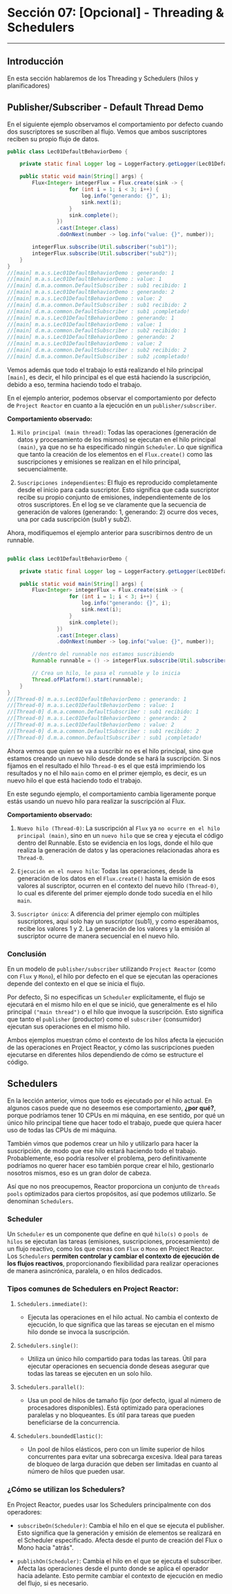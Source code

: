 # Sección 07: [Opcional] - Threading & Schedulers

---

## Introducción

En esta sección hablaremos de los Threading y Schedulers (hilos y planificadores)

## Publisher/Subscriber - Default Thread Demo

En el siguiente ejemplo observamos el comportamiento por defecto cuando dos suscriptores se suscriben al
flujo. Vemos que ambos suscriptores reciben su propio flujo de datos.

````java
public class Lec01DefaultBehaviorDemo {

    private static final Logger log = LoggerFactory.getLogger(Lec01DefaultBehaviorDemo.class);

    public static void main(String[] args) {
        Flux<Integer> integerFlux = Flux.create(sink -> {
                    for (int i = 1; i < 3; i++) {
                        log.info("generando: {}", i);
                        sink.next(i);
                    }
                    sink.complete();
                })
                .cast(Integer.class)
                .doOnNext(number -> log.info("value: {}", number));

        integerFlux.subscribe(Util.subscriber("sub1"));
        integerFlux.subscribe(Util.subscriber("sub2"));
    }
}
//[main] m.a.s.Lec01DefaultBehaviorDemo : generando: 1
//[main] m.a.s.Lec01DefaultBehaviorDemo : value: 1
//[main] d.m.a.common.DefaultSubscriber : sub1 recibido: 1
//[main] m.a.s.Lec01DefaultBehaviorDemo : generando: 2
//[main] m.a.s.Lec01DefaultBehaviorDemo : value: 2
//[main] d.m.a.common.DefaultSubscriber : sub1 recibido: 2
//[main] d.m.a.common.DefaultSubscriber : sub1 ¡completado!
//[main] m.a.s.Lec01DefaultBehaviorDemo : generando: 1
//[main] m.a.s.Lec01DefaultBehaviorDemo : value: 1
//[main] d.m.a.common.DefaultSubscriber : sub2 recibido: 1
//[main] m.a.s.Lec01DefaultBehaviorDemo : generando: 2
//[main] m.a.s.Lec01DefaultBehaviorDemo : value: 2
//[main] d.m.a.common.DefaultSubscriber : sub2 recibido: 2
//[main] d.m.a.common.DefaultSubscriber : sub2 ¡completado!
````

Vemos además que todo el trabajo lo está realizando el hilo principal `[main]`, es decir, el hilo principal es el que
está haciendo la suscripción, debido a eso, termina haciendo todo el trabajo.

En el ejemplo anterior, podemos observar el comportamiento por defecto de `Project Reactor` en cuanto a la ejecución en
un `publisher/subscriber`.

**Comportamiento observado:**

1. `Hilo principal (main thread)`:
   Todas las operaciones (generación de datos y procesamiento de los mismos) se ejecutan en el hilo principal `(main)`,
   ya que no se ha especificado ningún `Scheduler`. Lo que significa que tanto la creación de los elementos en el
   `Flux.create()` como las suscripciones y emisiones se realizan en el hilo principal, secuencialmente.

2. `Suscripciones independientes`:
   El flujo es reproducido completamente desde el inicio para cada suscriptor. Esto significa que cada suscriptor recibe
   su propio conjunto de emisiones, independientemente de los otros suscriptores.
   En el log se ve claramente que la secuencia de generación de valores (generando: 1, generando: 2) ocurre dos veces,
   una por cada suscripción (sub1 y sub2).

Ahora, modifiquemos el ejemplo anterior para suscribirnos dentro de un runnable.

````java

public class Lec01DefaultBehaviorDemo {

    private static final Logger log = LoggerFactory.getLogger(Lec01DefaultBehaviorDemo.class);

    public static void main(String[] args) {
        Flux<Integer> integerFlux = Flux.create(sink -> {
                    for (int i = 1; i < 3; i++) {
                        log.info("generando: {}", i);
                        sink.next(i);
                    }
                    sink.complete();
                })
                .cast(Integer.class)
                .doOnNext(number -> log.info("value: {}", number));

        //dentro del runnable nos estamos suscribiendo
        Runnable runnable = () -> integerFlux.subscribe(Util.subscriber("sub1"));

        // Crea un hilo, le pasa el runnable y lo inicia
        Thread.ofPlatform().start(runnable);
    }
}
//[Thread-0] m.a.s.Lec01DefaultBehaviorDemo : generando: 1
//[Thread-0] m.a.s.Lec01DefaultBehaviorDemo : value: 1
//[Thread-0] d.m.a.common.DefaultSubscriber : sub1 recibido: 1
//[Thread-0] m.a.s.Lec01DefaultBehaviorDemo : generando: 2
//[Thread-0] m.a.s.Lec01DefaultBehaviorDemo : value: 2
//[Thread-0] d.m.a.common.DefaultSubscriber : sub1 recibido: 2
//[Thread-0] d.m.a.common.DefaultSubscriber : sub1 ¡completado!
````

Ahora vemos que quien se va a suscribir no es el hilo principal, sino que estamos creando un nuevo hilo desde donde
se hará la suscripción. Si nos fijamos en el resultado el hilo `Thread-0` es el que está imprimiendo los resultados y
no el hilo `main` como en el primer ejemplo, es decir, es un nuevo hilo el que está haciendo todo el trabajo.

En este segundo ejemplo, el comportamiento cambia ligeramente porque estás usando un nuevo hilo para realizar la
suscripción al Flux.

**Comportamiento observado:**

1. `Nuevo hilo (Thread-0)`:
   La suscripción al `Flux` ya `no ocurre en el hilo principal (main)`, sino en un `nuevo hilo` que se crea y ejecuta el
   código dentro del Runnable. Esto se evidencia en los logs, donde el hilo que realiza la generación de datos y las
   operaciones relacionadas ahora es `Thread-0`.

2. `Ejecución en el nuevo hilo`:
   Todas las operaciones, desde la generación de los datos en el `Flux.create()` hasta la emisión de esos valores al
   suscriptor, ocurren en el contexto del nuevo hilo `(Thread-0)`, lo cual es diferente del primer ejemplo donde todo
   sucedía en el hilo `main`.

3. `Suscriptor único`:
   A diferencia del primer ejemplo con múltiples suscriptores, aquí solo hay un suscriptor (sub1), y como esperábamos,
   recibe los valores 1 y 2. La generación de los valores y la emisión al suscriptor ocurre de manera secuencial en el
   nuevo hilo.

### Conclusión

En un modelo de `publisher/subscriber` utilizando `Project Reactor` (como con `Flux` y `Mono`), el hilo por defecto en
el que se ejecutan las operaciones depende del contexto en el que se inicia el flujo.

Por defecto, Si no especificas un `Scheduler` explícitamente, el flujo se ejecutará en el mismo hilo en
el que se inició, que generalmente es el hilo principal `("main thread")` o el hilo que invoque la suscripción. Esto
significa que tanto el `publisher` (productor) como el `subscriber` (consumidor) ejecutan sus operaciones en el
mismo hilo.

Ambos ejemplos muestran cómo el contexto de los hilos afecta la ejecución de las operaciones en Project Reactor, y cómo
las suscripciones pueden ejecutarse en diferentes hilos dependiendo de cómo se estructure el código.

## Schedulers

En la lección anterior, vimos que todo es ejecutado por el hilo actual. En algunos casos puede que no deseemos ese
comportamiento, **¿por qué?**, porque podríamos tener 10 CPUs en mi máquina, en ese sentido, por qué un único hilo
principal tiene que hacer todo el trabajo, puede que quiera hacer uso de todas las CPUs de mi máquina.

También vimos que podemos crear un hilo y utilizarlo para hacer la suscripción, de modo que ese hilo estará haciendo
todo el trabajo. Probablemente, eso podría resolver el problema, pero definitivamente podríamos no querer hacer eso
también porque crear el hilo, gestionarlo nosotros mismos, eso es un gran dolor de cabeza.

Así que no nos preocupemos, Reactor proporciona un conjunto de `threads pools` optimizados para ciertos propósitos,
así que podemos utilizarlo. Se denominan `Schedulers`.

### Scheduler

Un `Scheduler` es un componente que define en qué `hilo(s)` o `pools de hilos` se ejecutan las tareas (emisiones,
suscripciones, procesamiento) de un flujo reactivo, como los que creas con `Flux` o `Mono` en Project Reactor. Los
`Schedulers` **permiten controlar y cambiar el contexto de ejecución de los flujos reactivos**, proporcionando
flexibilidad para realizar operaciones de manera asincrónica, paralela, o en hilos dedicados.

### Tipos comunes de Schedulers en Project Reactor:

1. `Schedulers.immediate()`:
    - Ejecuta las operaciones en el hilo actual. No cambia el contexto de ejecución, lo que significa que las tareas se
      ejecutan en el mismo hilo donde se invoca la suscripción.

2. `Schedulers.single()`:
    - Utiliza un único hilo compartido para todas las tareas. Útil para ejecutar operaciones en secuencia donde deseas
      asegurar que todas las tareas se ejecuten en un solo hilo.

4. `Schedulers.parallel()`:
    - Usa un pool de hilos de tamaño fijo (por defecto, igual al número de procesadores disponibles). Está optimizado
      para operaciones paralelas y no bloqueantes. Es útil para tareas que pueden beneficiarse de la concurrencia.

5. `Schedulers.boundedElastic()`:
    - Un pool de hilos elásticos, pero con un límite superior de hilos concurrentes para evitar una sobrecarga excesiva.
      Ideal para tareas de bloqueo de larga duración que deben ser limitadas en cuanto al número de hilos que pueden
      usar.

### ¿Cómo se utilizan los Schedulers?

En Project Reactor, puedes usar los Schedulers principalmente con dos operadores:

- `subscribeOn(Scheduler)`:
  Cambia el hilo en el que se ejecuta el publisher. Esto significa que la generación y emisión de elementos se realizará
  en el Scheduler especificado. Afecta desde el punto de creación del Flux o Mono hacia "atrás".


- `publishOn(Scheduler)`:
  Cambia el hilo en el que se ejecuta el subscriber. Afecta las operaciones desde el punto donde se aplica el operador
  hacia adelante. Esto permite cambiar el contexto de ejecución en medio del flujo, si es necesario.